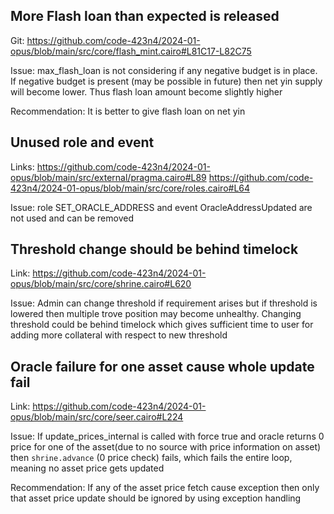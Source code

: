 ## More Flash loan than expected is released

Git:
https://github.com/code-423n4/2024-01-opus/blob/main/src/core/flash_mint.cairo#L81C17-L82C75

Issue:
max_flash_loan is not considering if any negative budget is in place. If negative budget is present (may be possible in future) then net yin supply will become lower. Thus flash loan amount become slightly higher

Recommendation:
It is better to give flash loan on net yin

## Unused role and event

Links:
https://github.com/code-423n4/2024-01-opus/blob/main/src/external/pragma.cairo#L89
https://github.com/code-423n4/2024-01-opus/blob/main/src/core/roles.cairo#L64

Issue:
role SET_ORACLE_ADDRESS and event OracleAddressUpdated are not used and can be removed

## Threshold change should be behind timelock

Link:
https://github.com/code-423n4/2024-01-opus/blob/main/src/core/shrine.cairo#L620

Issue:
Admin can change threshold if requirement arises but if threshold is lowered then multiple trove position may become unhealthy.
Changing threshold could be behind timelock which gives sufficient time to user for adding more collateral with respect to new threshold

## Oracle failure for one asset cause whole update fail

Link:
https://github.com/code-423n4/2024-01-opus/blob/main/src/core/seer.cairo#L224

Issue:
If update_prices_internal is called with force true and oracle returns 0 price for one of the asset(due to no source with price information on asset) then `shrine.advance` (0 price check) fails, which fails the entire loop, meaning no asset price gets updated

Recommendation:
If any of the asset price fetch cause exception then only that asset price update should be ignored by using exception handling



